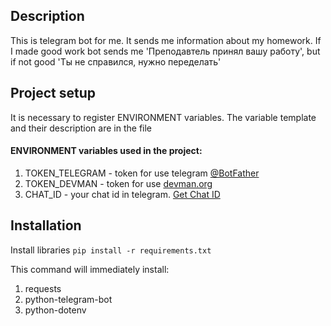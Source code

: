 ## Description

This is telegram bot for me. It sends me information about my homework.
If I made good work bot sends me 'Преподавтель принял вашу работу', but if
 not good 'Ты не справился, нужно переделать'

## Project setup

It is necessary to register ENVIRONMENT variables.
The variable template and their description are in the file

#### ENVIRONMENT variables used in the project:
1. TOKEN_TELEGRAM - token for use telegram [@BotFather](https://t.me/BotFather)
2. TOKEN_DEVMAN - token for use [devman.org](https://dvmn.org/)
3. CHAT_ID - your chat id in telegram. [Get Chat ID](https://t.me/userinfobot)

## Installation

Install libraries ```pip install -r requirements.txt```

This command will immediately install:
1. requests 
2. python-telegram-bot
3. python-dotenv





